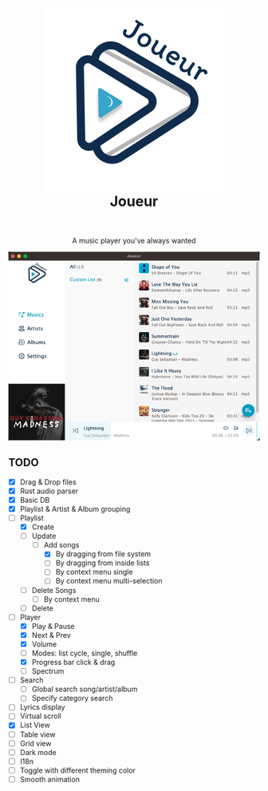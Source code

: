<h1 align="center">
  <br>
 <img align="center" alt="Joueur" src="./static/logo@2x.png" />
  <br>
  Joueur
  <br>
  <br>
</h1>

<p align="center">
A music player you've always wanted
</p>

<p align="center">
  <a href="" target="_blank" rel="noopener noreferrer" >
    <img src="./assets/screenshot.png" alt="Joueur screenshots" width="600" height="auto">
  </a>
</p>

## TODO

* [x] Drag & Drop files
* [x] Rust audio parser
* [x] Basic DB 
* [x] Playlist & Artist & Album grouping
* [ ] Playlist
  * [x] Create
  * [ ] Update 
    * [ ] Add songs
      * [x] By dragging from file system
      * [ ] By dragging from inside lists
      * [ ] By context menu single
      * [ ] By context menu multi-selection
  * [ ] Delete Songs 
    * [ ] By context menu
  * [ ] Delete 
* [ ] Player
  * [x] Play & Pause
  * [x] Next & Prev
  * [x] Volume
  * [ ] Modes: list cycle, single, shuffle
  * [x] Progress bar click & drag
  * [ ] Spectrum
* [ ] Search
  * [ ] Global search song/artist/album
  * [ ] Specify category search
* [ ] Lyrics display
* [ ] Virtual scroll
* [x] List View
* [ ] Table view
* [ ] Grid view
* [ ] Dark mode
* [ ] I18n
* [ ] Toggle with different theming color
* [ ] Smooth animation
